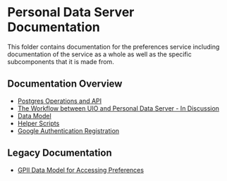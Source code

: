 # Personal Data Server Documentation

This folder contains documentation for the preferences service including
documentation of the service as a whole as well as the specific subcomponents
that it is made from.

## Documentation Overview

* [Postgres Operations and API](PostgresOperations.md)
* [The Workflow between UIO and Personal Data Server - In Discussion](Workflow.md)
* [Data Model](DataModel.md)
* [Helper Scripts](HelperScripts.md)
* [Google Authentication Registration](GoogleSsoRegistration.md)

## Legacy Documentation

* [GPII Data Model for Accessing Preferences](GpiiDataModel.md)
